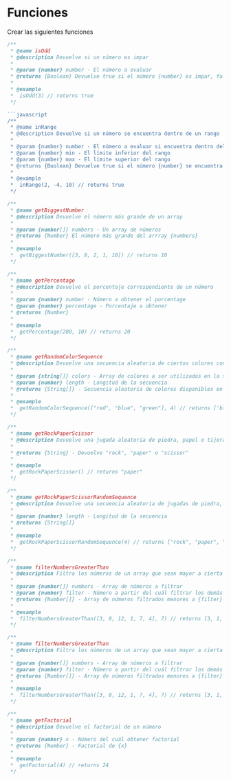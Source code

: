 # Funciones

Crear las siguientes funciones

```javascript
/**
 * @name isOdd
 * @description Devuelve si un número es impar
 * 
 * @param {number} number - El número a evaluar
 * @returns {Boolean} Devuelve true si el número {number} es impar, false sino
 *
 * @example
 *  isOdd(3) // returns true
 */

```javascript
/**
 * @name inRange
 * @description Devuelve si un número se encuentra dentro de un rango
 * 
 * @param {number} number - El número a evaluar si encuentra dentro del rango
 * @param {number} min - El límite inferior del rango
 * @param {number} max - El límite superior del rango
 * @returns {Boolean} Devuelve true si el número {number} se encuentra dentro del rango definido por {min} y {max}, false sino
 *
 * @example
 *  inRange(2, -4, 10) // returns true
 */
```

```javascript
/**
 * @name getBiggestNumber
 * @description Devuelve el número más grande de un array
 * 
 * @param {number[]} numbers - Un array de números
 * @returns {Number} El número más grande del arrray {numbers}
 *
 * @example
 *  getBiggestNumber([3, 8, 2, 1, 10]) // returns 10
 */
```

```javascript
/**
 * @name getPercentage
 * @description Devuelve el porcentaje correspondiente de un número
 * 
 * @param {number} number - Número a obtener el porcentage
 * @param {number} percentage - Porcentaje a obtener
 * @returns {Number}
 *
 * @example
 *  getPercentage(200, 10) // returns 20
 */
```

```javascript
/**
 * @name getRandomColorSequence
 * @description Devuelve una secuencia aleatoria de ciertos colores con cierta longitud
 * 
 * @param {string[]} colors - Array de colores a ser utilizados en la secuencia
 * @param {number} length - Longitud de la secuencia
 * @returns {String[]} - Secuencia aleatoria de colores disponibles en {colors}, con longitud {length}
 *
 * @example
 *  getRandomColorSequence(["red", "blue", "green"], 4) // returns ['blue', 'red', 'red', 'green']
 */
```

```javascript
/**
 * @name getRockPaperScissor
 * @description Devuelve una jugada aleatoria de piedra, papel o tijera
 * 
 * @returns {String} - Devuelve "rock", "paper" o "scissor"
 *
 * @example
 *  getRockPaperScissor() // returns "paper"
 */
```

```javascript
/**
 * @name getRockPaperScissorRandomSequence
 * @description Devuelve una secuencia aleatoria de jugadas de piedra, papel o tijera, con cierta longitud
 *
 * @param {number} length - Longitud de la secuencia
 * @returns {String[]}
 *
 * @example
 *  getRockPaperScissorRandomSequence(4) // returns ["rock", "paper", "rock", "scissor"]
 */
```

```javascript
/**
 * @name filterNumbersGreaterThan
 * @description Filtra los números de un array que sean mayor a cierta número x dejando sólo los que sean menores a este
 *
 * @param {number[]} numbers - Array de números a filtrar
 * @param {number} filter - Número a partir del cuál filtrar los demás números
 * @returns {Number[]} - Array de números filtrados menores a {filter}
 *
 * @example
 *  filterNumbersGreaterThan([3, 8, 12, 1, 7, 4], 7) // returns [3, 1, 4]
 */
```

```javascript
/**
 * @name filterNumbersGreaterThan
 * @description Filtra los números de un array que sean mayor a cierta número x dejando sólo los que sean menores a este
 *
 * @param {number[]} numbers - Array de números a filtrar
 * @param {number} filter - Número a partir del cuál filtrar los demás números
 * @returns {Number[]} - Array de números filtrados menores a {filter}
 *
 * @example
 *  filterNumbersGreaterThan([3, 8, 12, 1, 7, 4], 7) // returns [3, 1, 4]
 */
```

```javascript
/**
 * @name getFactorial
 * @description Devuelve el factorial de un número
 *
 * @param {number} x - Número del cuál obtener factorial
 * @returns {Number} - Factorial de {x}
 *
 * @example
 *  getFactorial(4) // returns 24
 */
```
